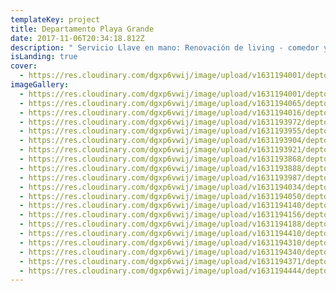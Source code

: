 ```yaml
---
templateKey: project
title: Departamento Playa Grande
date: 2017-11-06T20:34:18.812Z
description: " Servicio Llave en mano: Renovación de living - comedor y diseño interior."
isLanding: true
cover:
  - https://res.cloudinary.com/dgxp6vwij/image/upload/v1631194001/deptoPlayaGrande/deptoPlayaGrande-10_v6lvnf.jpg
imageGallery:
  - https://res.cloudinary.com/dgxp6vwij/image/upload/v1631194001/deptoPlayaGrande/deptoPlayaGrande-10_v6lvnf.jpg
  - https://res.cloudinary.com/dgxp6vwij/image/upload/v1631194065/deptoPlayaGrande/deptoPlayaGrande-14_jc2ava.jpg
  - https://res.cloudinary.com/dgxp6vwij/image/upload/v1631194016/deptoPlayaGrande/deptoPlayaGrande-11_ueaal7.jpg
  - https://res.cloudinary.com/dgxp6vwij/image/upload/v1631193972/deptoPlayaGrande/deptoPlayaGrande-8_ze7car.jpg
  - https://res.cloudinary.com/dgxp6vwij/image/upload/v1631193955/deptoPlayaGrande/deptoPlayaGrande-7_h3xje1.jpg
  - https://res.cloudinary.com/dgxp6vwij/image/upload/v1631193904/deptoPlayaGrande/deptoPlayaGrande-4_lxvnrg.jpg
  - https://res.cloudinary.com/dgxp6vwij/image/upload/v1631193921/deptoPlayaGrande/deptoPlayaGrande-5_gxsao5.jpg
  - https://res.cloudinary.com/dgxp6vwij/image/upload/v1631193868/deptoPlayaGrande/deptoPlayaGrande-2_woedju.jpg
  - https://res.cloudinary.com/dgxp6vwij/image/upload/v1631193888/deptoPlayaGrande/deptoPlayaGrande-3_s9sd84.jpg
  - https://res.cloudinary.com/dgxp6vwij/image/upload/v1631193987/deptoPlayaGrande/deptoPlayaGrande-9_xav3pd.jpg
  - https://res.cloudinary.com/dgxp6vwij/image/upload/v1631194034/deptoPlayaGrande/deptoPlayaGrande-12_jzps4z.jpg
  - https://res.cloudinary.com/dgxp6vwij/image/upload/v1631194050/deptoPlayaGrande/deptoPlayaGrande-13_jsxoxa.jpg
  - https://res.cloudinary.com/dgxp6vwij/image/upload/v1631194140/deptoPlayaGrande/deptoPlayaGrande-18_vei0is.jpg
  - https://res.cloudinary.com/dgxp6vwij/image/upload/v1631194156/deptoPlayaGrande/deptoPlayaGrande-19_c3ofgx.jpg
  - https://res.cloudinary.com/dgxp6vwij/image/upload/v1631194188/deptoPlayaGrande/deptoPlayaGrande-21_zjipxr.jpg
  - https://res.cloudinary.com/dgxp6vwij/image/upload/v1631194410/deptoPlayaGrande/deptoPlayaGrande-26_exbvnt.jpg
  - https://res.cloudinary.com/dgxp6vwij/image/upload/v1631194310/deptoPlayaGrande/deptoPlayaGrande-23_zrqsxs.jpg
  - https://res.cloudinary.com/dgxp6vwij/image/upload/v1631194340/deptoPlayaGrande/deptoPlayaGrande-24_ar1695.jpg
  - https://res.cloudinary.com/dgxp6vwij/image/upload/v1631194371/deptoPlayaGrande/deptoPlayaGrande-25_wtt34e.jpg
  - https://res.cloudinary.com/dgxp6vwij/image/upload/v1631194444/deptoPlayaGrande/deptoPlayaGrande-27_enb9in.jpg
---
```


